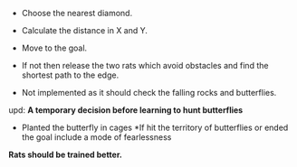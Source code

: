 * Choose the nearest diamond.
* Calculate the distance in X and Y.
* Move to the goal.

* If not then release the two rats which avoid obstacles and find the shortest path  to the edge. 
* Not implemented as it should check the falling rocks and butterflies.

upd: 
**A temporary decision before learning to hunt butterflies**

* Planted the butterfly in cages
*If hit the territory of butterflies or ended the goal include a mode of fearlessness

**Rats should be trained better.**

